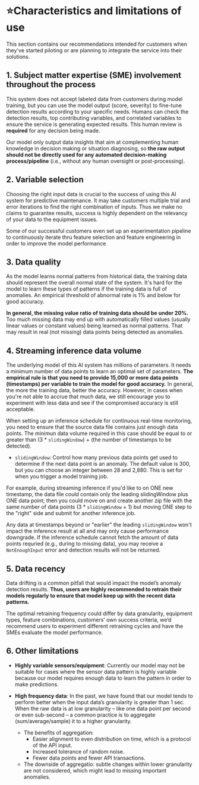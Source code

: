 # ⭐Characteristics and limitations of use

This section contains our recommendations intended for customers when they've started piloting or are planning to integrate the service into their solutions.

## 1. Subject matter expertise (SME) involvement throughout the process

This system does not accept labeled data from customers during model training, but you can use the model output (score, severity) to fine-tune detection results according to your specific needs. Humans can check the detection results, top contributing variables, and correlated variables to ensure the service is generating expected results. This human review is **required** for any decision being made. 

Our model only output data insights that aim at complementing human knowledge in decision making or situation diagnosing, so **the raw output should not be directly used for any automated decision-making process/pipeline** (i.e., without any human oversight or post-processing). 

## 2. Variable selection

Choosing the right input data is crucial to the success of using this AI system for predictive maintenance. It may take customers multiple trial and error iterations to find the right combination of inputs. Thus we make no claims to guarantee results, success is highly dependent on the relevancy of your data to the equipment issues.

Some of our successful customers even set up an experimentation pipeline to continuously iterate thru feature selection and feature engineering in order to improve the model performance


## 3. Data quality

As the model learns normal patterns from historical data, the training data should represent the overall normal state of the system. It's hard for the model to learn these types of patterns if the training data is full of anomalies. An empirical threshold of abnormal rate is 1% and below for good accuracy.

**In general, the missing value ratio of training data should be under 20%.** Too much missing data may end up with automatically filled values (usually linear values or constant values) being learned as normal patterns. That may result in real (not missing) data points being detected as anomalies.


## 4.  Streaming inference data volume

The underlying model of this AI system has millions of parameters. It needs a minimum number of data points to learn an optimal set of parameters. **The empirical rule is that you need to provide 15,000 or more data points (timestamps) per variable to train the model for good accuracy.** In general, the more the training data, better the accuracy. However, in cases when you're not able to accrue that much data, we still encourage you to experiment with less data and see if the compromised accuracy is still acceptable.

When setting up an inference schedule for continuous real-time monitoring, you need to ensure that the source data file contains just enough data points. The minimun data volume required in this case should be equal to or greater than (3 * `slidingWindow`) + (the number of timestamps to be detected). 
* `slidingWindow`: Control how many previous data points get used to determine if the next data point is an anomaly. The default value is 300, but you can choose an integer between 28 and 2,880. This is set for when you trigger a model training job. 

For example, during streaming inference if you'd like to on ONE new timestamp, the data file could contain only the leading slidingWindow plus ONE data point; then you could move on and create another zip file with the same number of data points (3 * `slidingWindow` + 1) but moving ONE step to the "right" side and submit for another inference job.

Any data at timestamps beyond or "earlier" the leading `slidingWindow` won't impact the inference result at all and may only cause performance downgrade. If the inference schedule cannot fetch the amount of data points requried (e.g., during to missing data), you may receive a `NotEnoughInput` error and detection results will not be returned. 


## 5. Data recency

Data drifting is a common pitfall that would impact the model’s anomaly detection results. **Thus, users are highly recommended to retrain their models regularly to ensure that model keep up with the recent data patterns.**

The optimal retraining frequency could differ by data granularity, equipment types, feature combinations, customers’ own success criteria, we’d recommend users to experiment different retraining cycles and have the SMEs evaluate the model performance.


## 6. Other limitations
* **Highly variable sensors/equipment**: Currently our model may not be suitable for cases where the sensor data pattern is highly variable because our model requires enough data to learn the pattern in order to make predictions.

* **High frequency data**: In the past, we have found that our model tends to perform better when the input data’s granularity is greater than 1 sec. When the raw data is at low granularity – like one data point per second or even sub-second – a common practice is to aggregate (sum/average/sample) it to a higher granularity. 
    * The benefits of aggregation:
        * Easier alignment to even distribution on time, which is a protocol of the API input.
        * Increased tolerance of random noise.
        * Fewer data points and fewer API transactions.
    * The downside of aggregatio: subtle changes within lower granularity are not considered, which might lead to missing important anomalies.



